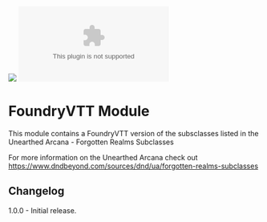 ![](https://img.shields.io/badge/Foundry-v12-informational)
![](https://img.shields.io/github/downloads/IainFielding/foundryvtt-ua-frs/latest/module.zip)

# FoundryVTT Module

This module contains a FoundryVTT version of the subsclasses listed in the Unearthed Arcana - Forgotten Realms Subclasses

For more information on the Unearthed Arcana check out https://www.dndbeyond.com/sources/dnd/ua/forgotten-realms-subclasses

## Changelog
1.0.0 - Initial release.